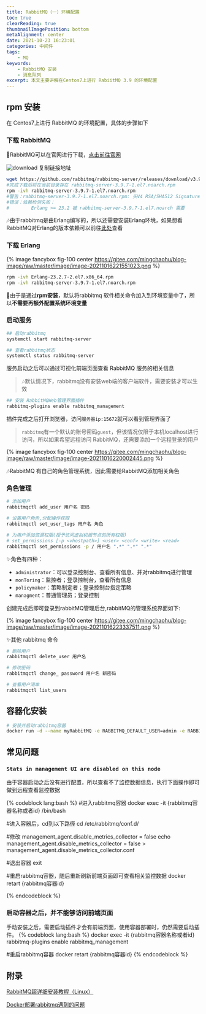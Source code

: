```yaml
---
title: RabbitMQ（一）环境配置
toc: true
clearReading: true
thumbnailImagePosition: bottom
metaAlignment: center
date: 2021-10-23 16:23:01
categories: 中间件
tags:
    - MQ
keywords: 
    - RabbitMQ 安装
    - 消息队列
excerpt: 本文主要讲解在Centos7上进行 RabiitMQ 3.9 的环境配置
---
```

<!-- toc -->

## rpm 安装

在 Centos7上进行 RabbitMQ 的环境配置，具体的步骤如下

### 下载 RabbitMQ

:book:RabbitMQ可以在官网进行下载，[点击前往官网](https://www.rabbitmq.com/download.html)

![download](https://gitee.com/mingchaohu/blog-image/raw/master/image/image-20211016220643170.png)
复制链接地址

```bash
wget https://github.com/rabbitmq/rabbitmq-server/releases/download/v3.9.7/rabbitmq-server-3.9.7-1.el7.noarch.rpm
#完成下载后将在当前目录存在 rabbitmq-server-3.9.7-1.el7.noarch.rpm
rpm -ivh rabbitmq-server-3.9.7-1.el7.noarch.rpm
#警告：rabbitmq-server-3.9.7-1.el7.noarch.rpm: 头V4 RSA/SHA512 Signature, 密钥 ID 6026dfca: NOKEY
#错误：依赖检测失败：
#        Erlang >= 23.2 被 rabbitmq-server-3.9.7-1.el7.noarch 需要
```

:notes:由于rabbitmq是由Erlang编写的，所以还需要安装Erlang环境，如果想看RabbitMQ对Erlang的版本依赖可以前往[此处](https://www.rabbitmq.com/which-Erlang.html)查看

### 下载 Erlang

{% image fancybox  fig-100  center https://gitee.com/mingchaohu/blog-image/raw/master/image/image-20211016221551023.png   %}

```bash
rpm -ivh Erlang-23.2.7-2.el7.x86_64.rpm
rpm -ivh rabbitmq-server-3.9.7-1.el7.noarch.rpm
```

:book:由于是通过**rpm安装**，默认将rabbitmq 软件相关命令加入到环境变量中了，所以**不需要再额外配置系统环境变量**

### 启动服务

```bash
## 启动rabbitmq
systemctl start rabbitmq-server

## 查看rabbitmq状态
systemctl status rabbitmq-server
```

服务启动之后可以通过可视化前端页面查看 RabbitMQ 服务的相关信息
> :notes:默认情况下，rabbitmq没有安装web端的客户端软件，需要安装才可以生效

```bash
## 安装 RabbitMQWeb管理界面插件
rabbitmq-plugins enable rabbitmq_management
```

插件完成之后打开浏览器，访问`服务器ip:15672`就可以看到管理界面了

> `rabbitmq`有一个默认的账号密码`guest`，但该情况仅限于本机localhost进行访问，所以如果希望远程访问 RabbitMQ，还需要添加一个远程登录的用户

{% image fancybox  fig-100  center https://gitee.com/mingchaohu/blog-image/raw/master/image/image-20211016220002445.png   %}

:notes:RabbitMQ 有自己的角色管理系统，因此需要给RabbitMQ添加相关角色

### 角色管理

```bash
# 添加用户
rabbitmqctl add_user 用户名 密码

# 设置用户角色,分配操作权限
rabbitmqctl set_user_tags 用户名 角色

# 为用户添加资源权限(授予访问虚拟机根节点的所有权限)
# set_permissions [-p <vhostpath>] <user> <conf> <write> <read>
rabbitmqctl set_permissions -p / 用户名 ".*" ".*" ".*"
```

:sparkles:角色有四种：

- `administrator`：可以登录控制台、查看所有信息、并对rabbitmq进行管理
- `monToring`：监控者；登录控制台，查看所有信息
- `policymaker`：策略制定者；登录控制台指定策略
- `managment`：普通管理员；登录控制

创建完成后即可登录到rabbitMQ管理后台,rabbitMQ的管理系统界面如下:

{% image fancybox  fig-100  center https://gitee.com/mingchaohu/blog-image/raw/master/image/image-20211016223337511.png  %}

:sparkles:其他 rabbitmq 命令

```bash
# 删除用户
rabbitmqctl delete_user 用户名

# 修改密码
rabbitmqctl change_ password 用户名 新密码

# 查看用户清单
rabbitmqctl list_users
```

## 容器化安装

```bash
# 安装并启动rabbitmq容器
docker run -d --name myRabbitMQ -e RABBITMQ_DEFAULT_USER=admin -e RABBITMQ_DEFAULT_PASS=123456 -p 15672:15672 -p 5672:5672 rabbitmq:3.8.14-management
```
## 常见问题

### `Stats in management UI are disabled on this node`
由于容器启动之后没有进行配置，所以查看不了监控数据信息，执行下面操作即可做到远程查看监控数据

{% codeblock lang:bash %}
#进入rabbitmq容器
docker exec -it {rabbitmq容器名称或者id} /bin/bash

#进入容器后，cd到以下路径
cd /etc/rabbitmq/conf.d/

#修改 management_agent.disable_metrics_collector = false
echo management_agent.disable_metrics_collector = false > management_agent.disable_metrics_collector.conf

#退出容器
exit

#重启rabbitmq容器，随后重新刷新前端页面即可查看相关监控数据
docker retart {rabbitmq容器id}

{% endcodeblock %}

### 启动容器之后，并不能够访问前端页面

手动安装之后，需要启动插件才会有前端页面，使用容器部署时，仍然需要启动插件。
{% codeblock  lang:bash %}
docker exec -it {rabbitmq容器名称或者id} rabbitmq-plugins enable rabbitmq_management

#重启rabbitmq容器
docker retart {rabbitmq容器id}
{% endcodeblock %}
## 附录

[RabbitMQ超详细安装教程（Linux）](https://blog.csdn.net/qq_45173404/article/details/116429302)

[Docker部署rabbitmq遇到的问题](https://blog.csdn.net/qq_45369827/article/details/115921401)